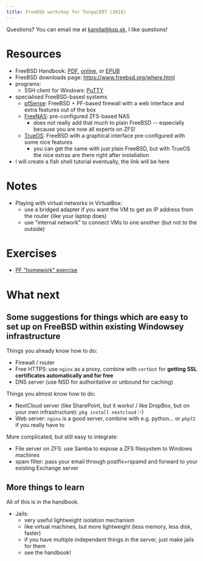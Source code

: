 ```yaml
---
title: FreeBSD workshop for TongaCERT (2018)
---
```


Questions? You can email me at <kamila@ksp.sk>, I like questions!

# Resources

* FreeBSD Handbook: [PDF](https://download.freebsd.org/ftp/doc/en/books/handbook/book.pdf), [online](https://www.freebsd.org/doc/en_US.ISO8859-1/books/handbook/), or [EPUB](https://download.freebsd.org/ftp/doc/en/books/handbook/book.epub)
* FreeBSD downloads page: https://www.freebsd.org/where.html
* programs:
    * SSH client for Windows: [PuTTY](https://putty.org/)
* specialised FreeBSD-based systems
    * [pfSense](https://www.pfsense.org/): FreeBSD + PF-based firewall with a web interface and extra features out of the box
    * [FreeNAS](http://www.freenas.org/): pre-configured ZFS-based NAS
        * does not really add that much to plain FreeBSD -- especially because you are now all experts on ZFS!
    * [TrueOS](https://www.trueos.org/): FreeBSD with a graphical interface pre-configured with some nice features
        * you can get the same with just plain FreeBSD, but with TrueOS the nice extras are there right after installation
* I will create a fish shell tutorial eventually, the link will be here

# Notes

* Playing with virtual networks in VirtualBox: 
  * use a bridged adapter if you want the VM to get an IP address from the router (like your laptop does)
  * use "internal network" to connect VMs to one another (but not to the outside)

# Exercises

* [PF "homework" exercise](https://trouble.is/~philip/2018-10_TongaCERT/pf.exercise.3.txt)

# What next

## Some suggestions for things which are easy to set up on FreeBSD within existing Windowsey infrastructure

Things you already know how to do:

* Firewall / router
* Free HTTPS: use `nginx` as a proxy, combine with `certbot` for **getting SSL certificates automatically and for free**
* DNS server (use NSD for authoritative or unbound for caching)

Things you almost know how to do:

* NextCloud server (like SharePoint, but it works! / like DropBox, but on your own infrastructure): `pkg install nextcloud` :-)
* Web server: `nginx` is a good server, combine with e.g. python... or `php72` if you really have to

More complicated, but still easy to integrate:

* File server on ZFS: use Samba to expose a ZFS filesystem to Windows machines
* spam filter: pass your email through postfix+rspamd and forward to your existing Exchange server

## More things to learn

All of this is in the handbook.

* Jails:
    * very useful lightweight isolation mechanism
    * like virtual machines, but more lightweight (less memory, less disk, faster)
    * if you have multiple independent things in the server, just make jails for them
    * see the handbook!
